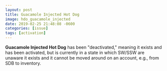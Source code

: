 ```yaml
---
layout: post
title: Guacamole Injected Hot Dog
image: hdo_guacamole_injected
date: 2019-02-25 21:48:08 -0600
categories: [issue]
tags: [activation]
---
```


**Guacamole Injected Hot Dog** has been "deactivated," meaning it exists and has been activated, but is currently in a state in which SW/SSW are unaware it exists and it cannot be moved around on an account, e.g., from SDB to inventory.